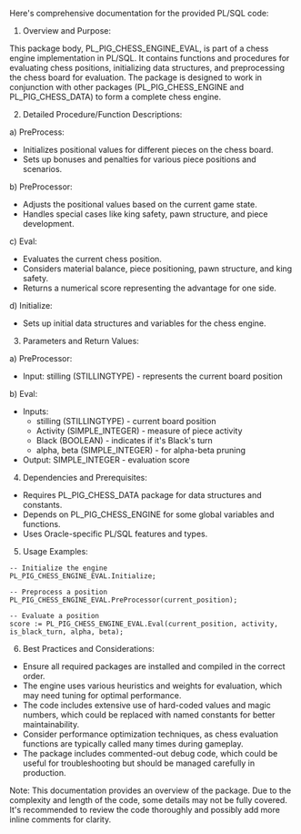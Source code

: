 Here's comprehensive documentation for the provided PL/SQL code:

1. Overview and Purpose:

This package body, PL_PIG_CHESS_ENGINE_EVAL, is part of a chess engine implementation in PL/SQL. It contains functions and procedures for evaluating chess positions, initializing data structures, and preprocessing the chess board for evaluation. The package is designed to work in conjunction with other packages (PL_PIG_CHESS_ENGINE and PL_PIG_CHESS_DATA) to form a complete chess engine.

2. Detailed Procedure/Function Descriptions:

a) PreProcess:
   - Initializes positional values for different pieces on the chess board.
   - Sets up bonuses and penalties for various piece positions and scenarios.

b) PreProcessor:
   - Adjusts the positional values based on the current game state.
   - Handles special cases like king safety, pawn structure, and piece development.

c) Eval:
   - Evaluates the current chess position.
   - Considers material balance, piece positioning, pawn structure, and king safety.
   - Returns a numerical score representing the advantage for one side.

d) Initialize:
   - Sets up initial data structures and variables for the chess engine.

3. Parameters and Return Values:

a) PreProcessor:
   - Input: stilling (STILLINGTYPE) - represents the current board position

b) Eval:
   - Inputs:
     - stilling (STILLINGTYPE) - current board position
     - Activity (SIMPLE_INTEGER) - measure of piece activity
     - Black (BOOLEAN) - indicates if it's Black's turn
     - alpha, beta (SIMPLE_INTEGER) - for alpha-beta pruning
   - Output: SIMPLE_INTEGER - evaluation score

4. Dependencies and Prerequisites:

- Requires PL_PIG_CHESS_DATA package for data structures and constants.
- Depends on PL_PIG_CHESS_ENGINE for some global variables and functions.
- Uses Oracle-specific PL/SQL features and types.

5. Usage Examples:

```plsql
-- Initialize the engine
PL_PIG_CHESS_ENGINE_EVAL.Initialize;

-- Preprocess a position
PL_PIG_CHESS_ENGINE_EVAL.PreProcessor(current_position);

-- Evaluate a position
score := PL_PIG_CHESS_ENGINE_EVAL.Eval(current_position, activity, is_black_turn, alpha, beta);
```

6. Best Practices and Considerations:

- Ensure all required packages are installed and compiled in the correct order.
- The engine uses various heuristics and weights for evaluation, which may need tuning for optimal performance.
- The code includes extensive use of hard-coded values and magic numbers, which could be replaced with named constants for better maintainability.
- Consider performance optimization techniques, as chess evaluation functions are typically called many times during gameplay.
- The package includes commented-out debug code, which could be useful for troubleshooting but should be managed carefully in production.

Note: This documentation provides an overview of the package. Due to the complexity and length of the code, some details may not be fully covered. It's recommended to review the code thoroughly and possibly add more inline comments for clarity.